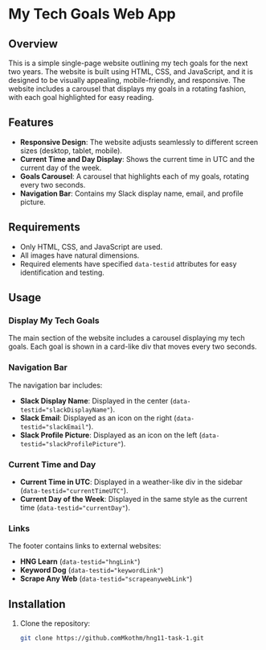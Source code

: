 # My Tech Goals Web App

## Overview
This is a simple single-page website outlining my tech goals for the next two years. The website is built using HTML, CSS, and JavaScript, and it is designed to be visually appealing, mobile-friendly, and responsive. The website includes a carousel that displays my goals in a rotating fashion, with each goal highlighted for easy reading.

## Features
- **Responsive Design**: The website adjusts seamlessly to different screen sizes (desktop, tablet, mobile).
- **Current Time and Day Display**: Shows the current time in UTC and the current day of the week.
- **Goals Carousel**: A carousel that highlights each of my goals, rotating every two seconds.
- **Navigation Bar**: Contains my Slack display name, email, and profile picture.

## Requirements
- Only HTML, CSS, and JavaScript are used.
- All images have natural dimensions.
- Required elements have specified `data-testid` attributes for easy identification and testing.


## Usage
### Display My Tech Goals
The main section of the website includes a carousel displaying my tech goals. Each goal is shown in a card-like div that moves every two seconds.

### Navigation Bar
The navigation bar includes:
- **Slack Display Name**: Displayed in the center (`data-testid="slackDisplayName"`).
- **Slack Email**: Displayed as an icon on the right (`data-testid="slackEmail"`).
- **Slack Profile Picture**: Displayed as an icon on the left (`data-testid="slackProfilePicture"`).

### Current Time and Day
- **Current Time in UTC**: Displayed in a weather-like div in the sidebar (`data-testid="currentTimeUTC"`).
- **Current Day of the Week**: Displayed in the same style as the current time (`data-testid="currentDay"`).

### Links
The footer contains links to external websites:
- **HNG Learn** (`data-testid="hngLink"`)
- **Keyword Dog** (`data-testid="keywordLink"`)
- **Scrape Any Web** (`data-testid="scrapeanywebLink"`)

## Installation
1. Clone the repository:
   ```sh
   git clone https://github.comMkothm/hng11-task-1.git
